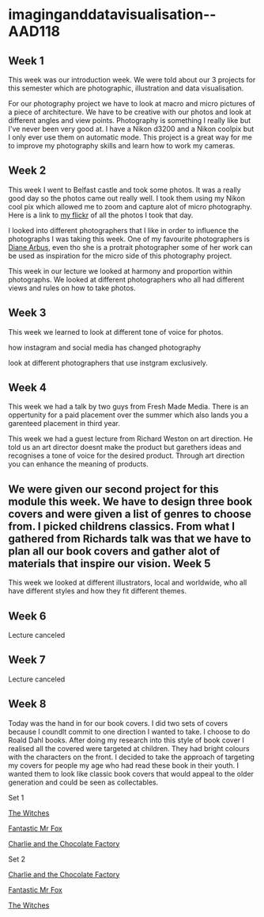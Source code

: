 # imaginganddatavisualisation--AAD118

Week 1
-------
This week was our introduction week. We were told about our 3 projects for this semester which are photographic, illustration and data visualisation. 

For our photography project we have to look at macro and micro pictures of a piece of architecture. We have to be creative with our photos and look at different angles and view points. Photography is something I really like but I've never been very good at. I have a Nikon d3200 and a Nikon coolpix but I only ever use them on automatic mode. This project is a great way for me to improve my photography skills and learn how to work my cameras. 

Week 2
--------
This week I went to Belfast castle and took some photos. It was a really good day so the photos came out really well. I took them using my Nikon cool pix which allowed me to zoom and capture alot of micro photography. Here is a link to [my flickr](https://www.flickr.com/photos/80894004@N03/sets/72157650857605852/) of all the photos I took that day. 

I looked into different photographers that I like in order to influence the photographs I was taking this week. One of my favourite photographers is [Diane Arbus](http://en.wikipedia.org/wiki/Diane_Arbus), even tho she is a protrait photographer some of her work can be used as inspiration for the micro side of this photography project.


This week in our lecture we looked at harmony and proportion within photographs. We looked at different photographers who all had different views and rules on how to take photos. 

Week 3
-------
This week we learned to look at different tone of voice for photos. 

how instagram and social media has changed photography

look at different photographers that use instgram exclusively. 

Week 4
-------
This week we had a talk by two guys from Fresh Made Media. There is an oppertunity for a paid placement over the summer which also lands you a garenteed placement in third year. 

This week we had a guest lecture from Richard Weston on art direction. He told us an art director doesnt make the product but garethers ideas and recognises a tone of voice for the desired product. Through art direction you can enhance the meaning of products. 

We were given our second project for this module this week. We have to design three book covers and were given a list of genres to choose from. I picked childrens classics. From what I gathered from Richards talk was that we have to plan all our book covers and gather alot of materials that inspire our vision. 
Week 5
------
This week we looked at different illustrators, local and worldwide, who all have different styles and how they fit different themes. 

Week 6
------
Lecture canceled

Week 7
------
Lecture canceled

Week 8
------
Today was the hand in for our book covers. I did two sets of covers because I coundlt commit to one direction I wanted to take. I choose to do Roald Dahl books. After doing my research into this style of book cover I realised all the covered were targeted at children. They had bright colours with the characters on the front. I decided to take the approach of targeting my covers for people my age who had read these book in their youth. I wanted them to look like classic book covers that would appeal to the older generation and could be seen as collectables. 

Set 1 

[The Witches](https://www.flickr.com/photos/80894004@N03/16855241141/)

[Fantastic Mr Fox](https://www.flickr.com/photos/80894004@N03/16830422156/in/photostream/)

[Charlie and the Chocolate Factory](https://www.flickr.com/photos/80894004@N03/16855131282/in/photostream/)

Set 2

[Charlie and the Chocolate Factory](https://www.flickr.com/photos/80894004@N03/16708024715/in/photostream/)

[Fantastic Mr Fox](https://www.flickr.com/photos/80894004@N03/16521914139/in/photostream/)

[The Witches](https://www.flickr.com/photos/80894004@N03/16682101596/in/photostream/)



